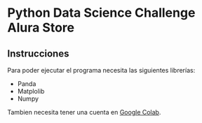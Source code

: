<h1>Python Data Science Challenge Alura Store</h1>

<h2>Instrucciones</h2>

<p>Para poder ejecutar el programa necesita las siguientes librerías:</P>

- Panda
- Matplolib
- Numpy

Tambien necesita tener una cuenta en [Google Colab](https://colab.google).